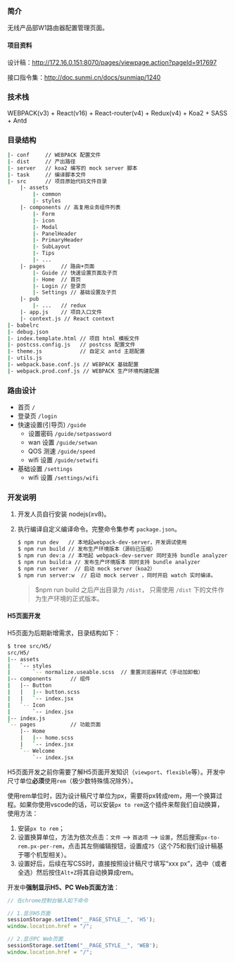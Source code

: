 ### 简介

无线产品部W1路由器配置管理页面。

#### 项目资料

设计稿：http://172.16.0.151:8070/pages/viewpage.action?pageId=917697

接口指令集：http://doc.sunmi.cn/docs/sunmiap/1240

### 技术栈

WEBPACK(v3) + React(v16) + React-router(v4) + Redux(v4) + Koa2 + SASS + Antd

### 目录结构
```sh
|- conf     // WEBPACK 配置文件  
|- dist     // 产出路径   
|- server   // koa2 编写的 mock server 脚本 
|- task     // 编译脚本文件
|- src      // 项目原始代码文件目录
    |- assets
        |- common
        |- styles
    |- components // 高复用业务组件列表
        |- Form
        |- icon
        |- Modal
        |- PanelHeader
        |- PrimaryHeader
        |- SubLayout
        |- Tips
        |- ...
    |- pages     // 路由+页面
        |- Guide // 快速设置页面及子页
        |- Home  // 首页
        |- Login // 登录页
        |- Settings // 基础设置及子页
    |- pub       
        |- ...   // redux
    |- app.js    // 项目入口文件
    |- context.js // React context
|- babelrc
|- debug.json 
|- index.template.html // 项目 html 模板文件
|- postcss.config.js   // postcss 配置文件
|- theme.js            // 自定义 antd 主题配置
|- utils.js
|- webpack.base.conf.js // WEBPACK 基础配置
|- webpack.prod.conf.js // WEBPACK 生产环境构建配置

```
### 路由设计

- 首页 `/`
- 登录页 `/login`
- 快速设置(引导页) `/guide`  
    - 设置密码 `/guide/setpassword`
    - wan 设置 `/guide/setwan`
    - QOS 测速 `/guide/speed`
    - wifi 设置 `/guide/setwifi`
- 基础设置 `/settings`
    - wifi 设置 `/settings/wifi`


### 开发说明
1. 开发人员自行安装 nodejs(≥v8)。
2. 执行编译自定义编译命令。完整命令集参考 `package.json`。

    ```sh
    $ npm run dev   // 本地起webpack-dev-server，开发调试使用 
    $ npm run build // 发布生产环境版本（源码已压缩）
    $ npm run dev:a // 本地起 webpack-dev-server 同时支持 bundle analyzer
    $ npm run build:a // 发布生产环境版本 同时支持 bundle analyzer
    $ npm run server  // 启动 mock server（koa2）
    $ npm run server:w  // 启动 mock server ，同时开启 watch 实时编译。
    ```

    > $npm run build 之后产出目录为 `/dist`， 只需使用 `/dist` 下的文件作为生产环境的正式版本。

#### H5页面开发

H5页面为后期新增需求，目录结构如下：

```sh
$ tree src/H5/
src/H5/
|-- assets
|   `-- styles
|       `-- normalize.useable.scss	// 重置浏览器样式（手动加卸载）
|-- components		// 组件
|   |-- Button
|   |   |-- button.scss
|   |   `-- index.jsx
|   `-- Icon
|       `-- index.jsx
|-- index.js
`-- pages			// 功能页面
    |-- Home
    |   |-- home.scss
    |   `-- index.jsx
    `-- Welcome
        `-- index.jsx
```

H5页面开发之前你需要了解H5页面开发知识（`viewport`、`flexible`等）。开发中尺寸单位**必须**使用`rem`（极少数特殊情况除外）。

使用rem单位时，因为设计稿尺寸单位为px，需要将px转成rem，用一个换算过程。如果你使用vscode的话，可以安装`px to rem`这个插件来帮我们自动换算，使用方法：

1. 安装`px to rem`；
2. 设置换算单位，方法为依次点击：`文件` --> `首选项` --> `设置`，然后搜索`px-to-rem.px-per-rem`，点击其左侧编辑按钮，设置成`75`（这个75和我们设计稿基于哪个机型相关）。
3. 设置好后，后续在写CSS时，直接按照设计稿尺寸填写“xxx px”，选中（或者全选）然后按住`Alt+Z`将其自动换算成rem。

开发中**强制显示H5、PC Web页面方法**：

```javascript
// 在chrome控制台输入如下命令

// 1.显示H5页面
sessionStorage.setItem("__PAGE_STYLE__", 'H5');
window.location.href = "/";

// 2.显示PC Web页面
sessionStorage.setItem("__PAGE_STYLE__", 'WEB');
window.location.href = "/";
```

